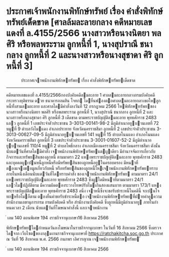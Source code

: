 
# ประกาศเจ้าพนักงานพิทักษ์ทรัพย์ เรื่อง คำสั่งพิทักษ์ทรัพย์เด็ดขาด [ศาลล้มละลายกลาง คดีหมายเลขแดงที่ ล.4155/2566 นางสาวหรือนางนิตยา พลศิริ หรือพลพระราม ลูกหนี้ที่ 1, นางสุปราณี ชนากลาง ลูกหนี้ที่ 2 และนางสาวหรือนางสุชาดา ศิริ ลูกหนี้ที่ 3]
      
      

      
      

 
 
 
 
 
 
ประกาศเจาพนักงานพิทักษทรัพย
เรื่อง คําสั่งพิทักษทรัพยเด็ดขาด
__________________________________
คดีหมายเลขแดงที่ ล.4155/2566กองบังคับคดีลมละลาย 1
ศาลลมละลายกลางกรมบังคับคดี 
กระทรวงยุติธรรม
ดวย  ธนาคารออมสิน  โจทก  ไดยื่นฟองตอศาลลมละลายกลางขอใหลูกหนี้ทั้งสามลมละลาย
และศาลไดมีคําสั่งลงวันที่  12  กรกฎาคม  2566  ใหพิทักษทรัพยของ  นางสาวหรือนางนิตยา  พลศิริ
หรือพลพระราม ลูกหนี้ที่ 1, นางสุปราณี ชนากลาง ลูกหนี้ที่ 2 และนางสาวหรือนางสุชาดา ศิริ ลูกหนี้ที่ 3
เด็ดขาด ตามพระราชบัญญัติลมละลาย พุทธศักราช 2483 แลว
ลูกหนี้ที่  1  เลขประจําตัวประชาชน  3-3013-00141-98-2 มีภูมิลําเนาอยูบานเลขที่  72
หมูที่ 9 ตําบลวังไมแดง อําเภอประทาย จังหวัดนครราชสีมา
ลูกหนี้ที่  2  เลขประจําตัวประชาชน  3-3013-00627-09-5 มีภูมิลําเนาอยูบานเลขที่  141
หมูที่ 15 ตําบลโนนแดง อําเภอโนนแดง จังหวัดนครราชสีมา
ลูกหนี้ที่ 3 เลขประจําตัวประชาชน 3-3001-01607-52-2 มีภูมิลําเนาอยูบานเลขที่ 110/4
หมูที่ 2 ตําบลโพธิ์กลาง อําเภอเมืองนครราชสีมา จังหวัดนครราชสีมา
ดังนั้น  นับแตวันที่ศาลไดมีคําสั่ง  เจาพนักงานพิทักษทรัพยแตผูเดียว  มีอํานาจจัดการเกี่ยวกับ
กิจการและทรัพยสินของลูกหนี้  ตามมาตรา  22  แหงพระราชบัญญัติลมละลาย  พุทธศักราช  2483
และบุคคลผูเปนหนี้ลูกหนี้หรือมีทรัพยสินของลูกหนี้อยูในครอบครอง   มีหนาที่ตองแจงขอมูลเกี่ยวกับหนี้
หรือทรัพยสินของลูกหนี้ใหเจาพนักงานพิทักษทรัพยทราบ     ภายในหนึ่งเดือนนับแตวันที่ไดทราบคําสั่ง
ของเจาพนักงานพิทักษทรัพย  ตามมาตรา  24/1  แหงพระราชบัญญัติลมละลาย  พุทธศักราช  2483
ซึ่งผูใดมีหนาที่ตามมาตรา  24/1  แลวไมปฏิบัติตาม  มีความผิดตองระวางโทษปรับไมเกินสองแสนบาท
ตามมาตรา 173/1 แหงพระราชบัญญัติลมละลาย พุทธศักราช 2483
อนึ่ง  เจาหนี้ซึ่งจะขอรับชําระหนี้ในคดีนี้  จะเปนโจทกหรือไมก็ตาม  ตองยื่นคําขอรับชําระหนี้ตอ
เจาพนักงานพิทักษทรัพยที่ฝายคําคูความ สํานักงานเลขานุการกรม กรมบังคับคดี หรือ สํานักงานบังคับคดี
ซึ่งลูกหนี้มีภูมิลําเนาอยู  ภายในกําหนดเวลา  2  เดือน  นับแตวันที่โฆษณาคําสั่งนี้  และเจาพนักงาน
 
้
 
่
เลม   140   ตอนพิเศษ   194    งราชกิจจานุเบกษา16   สิงหาคม   2566

พิทักษทรัพยไดกําหนดวันลงโฆษณาในราชกิจจานุเบกษา  ในวันที่  16  สิงหาคม  2566  ซึ่งตรวจไดจาก
เว็บไซตของกลุมงานราชกิจจานุเบกษาที่ https://ratchakitcha.soc.go.th
ประกาศ ณ วันที่ 16 สิงหาคม พ.ศ. 2566
กนกพร เลิศวรญาณ
เจาพนักงานพิทักษทรัพย
้
 
่
เลม   140   ตอนพิเศษ   194    งราชกิจจานุเบกษา16   สิงหาคม   2566